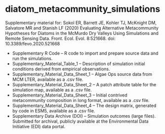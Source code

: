 # diatom_metacommunity_simulations

Supplementary material for:
Sokol ER, Barrett JE, Kohler TJ, McKnight DM, Salvatore MR and Stanish LF (2020) Evaluating Alternative Metacommunity Hypotheses for Diatoms in the McMurdo Dry Valleys Using Simulations and Remote Sensing Data. Front. Ecol. Evol. 8:521668. doi: 10.3389/fevo.2020.521668

 - Supplementary R Code – R code to import and prepare source data and run the simulations. 
 - Supplementary_Material_Table_1 – Description of simulation initial conditions derived from empirical observations.
 - Supplementary_Material_Data_Sheet_1 – Algae Ops source data from MCM LTER, available as a .csv file.  
 - Supplementary_Material_Data_Sheet_2 – A patch attribute table for the simulation map, available as a .csv file.
 - Supplementary_Material_Data_Sheet_3 – Initial contrived metacommunity composition in long format, available as a .csv file.
 - Supplementary_Material_Data_Sheet_4 – The design matrix, generated by code in ESM5, available as a .csv file.
 - Supplementary Data Archive (DOI) – Simulation outcomes (large files). Submitted for archival, publicly available at the Environmental Data Initiative (EDI) data portal.